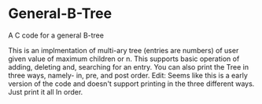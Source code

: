 # General-B-Tree
A C code for a general B-tree

This is an implmentation of multi-ary tree (entries are numbers) of user given value of maximum children or n. This supports basic operation of adding,
deleting and, searching for an entry. You can also print the Tree in three ways, namely- in, pre, and post order.
Edit: Seems like this is a early version of the code and doesn't support printing in the three different ways. Just print it all In order.
